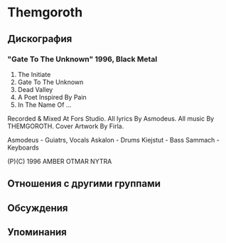 # Themgoroth



## Дискография

### "Gate To The Unknown" 1996, Black Metal

1. The Initiate
2. Gate To The Unknown
3. Dead Valley
4. A Poet Inspired By Pain
5. In The Name Of ...

Recorded & Mixed At Fors Studio.
All lyrics By Asmodeus.
All music By THEMGOROTH.
Cover Artwork By Firla.

Asmodeus - Guiatrs, Vocals
Askalon - Drums
Kiejstut - Bass
Sammach - Keyboards

(P)(C) 1996 AMBER OTMAR NYTRA


## Отношения с другими группами


## Обсуждения


## Упоминания


